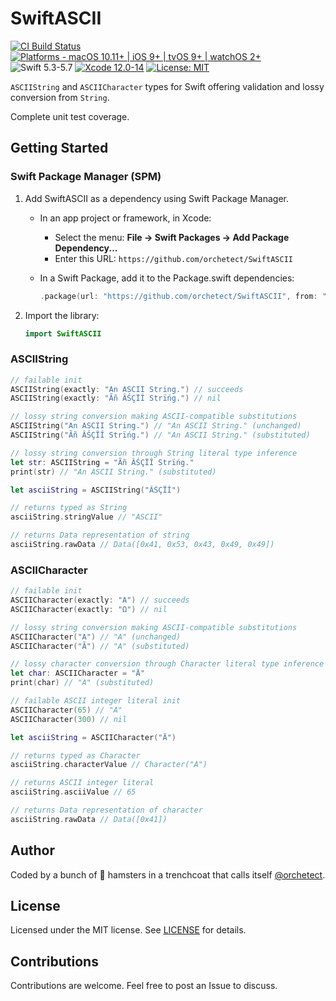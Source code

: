 # SwiftASCII

[![CI Build Status](https://github.com/orchetect/SwiftASCII/actions/workflows/build.yml/badge.svg)](https://github.com/orchetect/SwiftASCII/actions/workflows/build.yml) [![Platforms - macOS 10.11+ | iOS 9+ | tvOS 9+ | watchOS 2+](https://img.shields.io/badge/platforms-macOS%2010.11+%20|%20iOS%209+%20|%20tvOS%209+%20|%20watchOS%202+-lightgrey.svg?style=flat)](https://developer.apple.com/swift) ![Swift 5.3-5.7](https://img.shields.io/badge/Swift-5.3–5.7-orange.svg?style=flat) [![Xcode 12.0-14](https://img.shields.io/badge/Xcode-12.0–14-blue.svg?style=flat)](https://developer.apple.com/swift) [![License: MIT](http://img.shields.io/badge/license-MIT-lightgrey.svg?style=flat)](https://github.com/orchetect/SwiftASCII/blob/main/LICENSE)

`ASCIIString` and `ASCIICharacter` types for Swift offering validation and lossy conversion from `String`.

Complete unit test coverage.

## Getting Started

### Swift Package Manager (SPM)

1. Add SwiftASCII as a dependency using Swift Package Manager.

   - In an app project or framework, in Xcode:

     - Select the menu: **File → Swift Packages → Add Package Dependency...**
     - Enter this URL: `https://github.com/orchetect/SwiftASCII`

   - In a Swift Package, add it to the Package.swift dependencies:

     ```swift
     .package(url: "https://github.com/orchetect/SwiftASCII", from: "1.1.0")
     ```

2. Import the library:

   ```swift
   import SwiftASCII
   ```

### ASCIIString

```swift
// failable init
ASCIIString(exactly: "An ASCII String.") // succeeds
ASCIIString(exactly: "Ãñ ÂŚÇÏÎ Strïńg.") // nil

// lossy string conversion making ASCII-compatible substitutions
ASCIIString("An ASCII String.") // "An ASCII String." (unchanged)
ASCIIString("Ãñ ÂŚÇÏÎ Strïńg.") // "An ASCII String." (substituted)

// lossy string conversion through String literal type inference
let str: ASCIIString = "Ãñ ÂŚÇÏÎ Strïńg."
print(str) // "An ASCII String." (substituted)
```

```swift
let asciiString = ASCIIString("ÂŚÇÏÎ")

// returns typed as String
asciiString.stringValue // "ASCII"

// returns Data representation of string
asciiString.rawData // Data([0x41, 0x53, 0x43, 0x49, 0x49])
```

### ASCIICharacter

```swift
// failable init
ASCIICharacter(exactly: "A") // succeeds
ASCIICharacter(exactly: "Ω") // nil

// lossy string conversion making ASCII-compatible substitutions
ASCIICharacter("A") // "A" (unchanged)
ASCIICharacter("Ã") // "A" (substituted)

// lossy character conversion through Character literal type inference
let char: ASCIICharacter = "Ä"
print(char) // "A" (substituted)

// failable ASCII integer literal init
ASCIICharacter(65) // "A"
ASCIICharacter(300) // nil
```

```swift
let asciiString = ASCIICharacter("Ä")

// returns typed as Character
asciiString.characterValue // Character("A")

// returns ASCII integer literal
asciiString.asciiValue // 65

// returns Data representation of character
asciiString.rawData // Data([0x41])
```

## Author

Coded by a bunch of 🐹 hamsters in a trenchcoat that calls itself [@orchetect](https://github.com/orchetect).

## License

Licensed under the MIT license. See [LICENSE](https://github.com/orchetect/SwiftASCII/blob/master/LICENSE) for details.

## Contributions

Contributions are welcome. Feel free to post an Issue to discuss.
